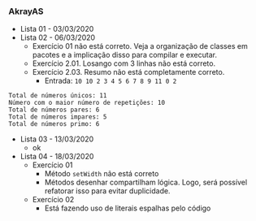 ### AkrayAS
- Lista 01 - 03/03/2020
- Lista 02 - 06/03/2020
    - Exercício 01 não está correto. Veja a organização de classes em pacotes e a implicação disso para compilar e executar.
    - Exercício 2.01. Losango com 3 linhas não está correto.
    - Exercício 2.03. Resumo não está completamente correto.
        - Entrada: `10 10 2 3 4 5 6 7 8 9 11 0 2`
```
Total de números únicos: 11
Número com o maior número de repetições: 10
Total de números pares: 6
Total de números impares: 5
Total de números primo: 6
```
- Lista 03 - 13/03/2020
    - ok
- Lista 04 - 18/03/2020
    - Exercício 01
        - Método `setWidth` não está correto
        - Métodos desenhar compartilham lógica. Logo, será possível refatorar isso para evitar duplicidade.
    - Exercício 02
         - Está fazendo uso de literais espalhas pelo código

